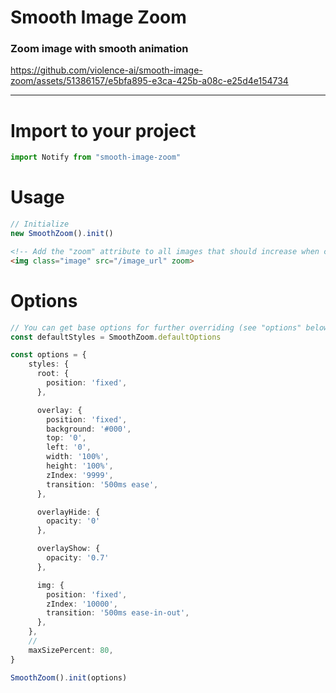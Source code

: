 # Smooth Image Zoom

### Zoom image with smooth animation

https://github.com/violence-ai/smooth-image-zoom/assets/51386157/e5bfa895-e3ca-425b-a08c-e25d4e154734

<hr>

# Import to your project

```typescript
import Notify from "smooth-image-zoom"
```

# Usage

```typescript
// Initialize
new SmoothZoom().init()
```

```html
<!-- Add the "zoom" attribute to all images that should increase when clicked -->
<img class="image" src="/image_url" zoom>
```

# Options

```typescript
// You can get base options for further overriding (see "options" below)
const defaultStyles = SmoothZoom.defaultOptions

const options = {
    styles: {
      root: {
        position: 'fixed',
      },

      overlay: {
        position: 'fixed',
        background: '#000',
        top: '0',
        left: '0',
        width: '100%',
        height: '100%',
        zIndex: '9999',
        transition: '500ms ease',
      },

      overlayHide: {
        opacity: '0'
      },

      overlayShow: {
        opacity: '0.7'
      },

      img: {
        position: 'fixed',
        zIndex: '10000',
        transition: '500ms ease-in-out',
      },
    },
    // 
    maxSizePercent: 80,
}

SmoothZoom().init(options)
```
